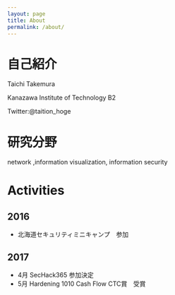 ```yaml
---
layout: page
title: About
permalink: /about/
---
```


# 自己紹介
Taichi Takemura

Kanazawa Institute of Technology B2

Twitter:@taition_hoge

# 研究分野
network ,information visualization, information security

# Activities
## 2016
- 北海道セキュリティミニキャンプ　参加

## 2017
- 4月 SecHack365 参加決定
- 5月 Hardening 1010 Cash Flow CTC賞　受賞
